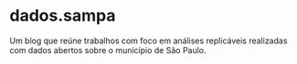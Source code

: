 # dados.sampa
Um blog que reúne trabalhos com foco em análises replicáveis realizadas com dados abertos sobre o município de São Paulo.
